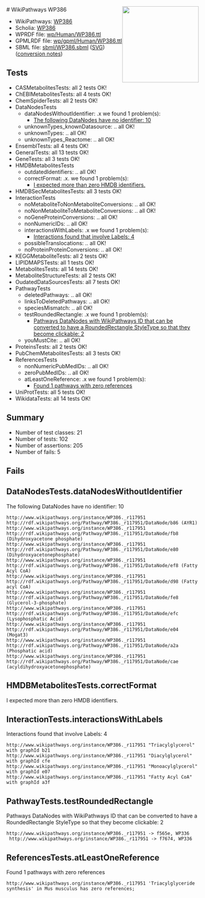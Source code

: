 <img style="float: right; width: 200px" src="../logo.png" />
# WikiPathways WP386

* WikiPathways: [WP386](https://identifiers.org/wikipathways:WP386)
* Scholia: [WP386](https://scholia.toolforge.org/wikipathways/WP386)
* WPRDF file: [wp/Human/WP386.ttl](../wp/Human/WP386.ttl)
* GPMLRDF file: [wp/gpml/Human/WP386.ttl](../wp/gpml/Human/WP386.ttl)
* SBML file: [sbml/WP386.sbml](../sbml/WP386.sbml) ([SVG](../sbml/WP386.svg)) ([conversion notes](../sbml/WP386.txt))

## Tests
* CASMetabolitesTests: all 2 tests OK!
* ChEBIMetabolitesTests: all 4 tests OK!
* ChemSpiderTests: all 2 tests OK!
* DataNodesTests
    * dataNodesWithoutIdentifier: .x we found 1 problem(s):
        * [The following DataNodes have no identifier: 10](#8792c490)
    * unknownTypes_knownDatasource: .. all OK!
    * unknownTypes: .. all OK!
    * unknownTypes_Reactome: .. all OK!
* EnsemblTests: all 4 tests OK!
* GeneralTests: all 13 tests OK!
* GeneTests: all 3 tests OK!
* HMDBMetabolitesTests
    * outdatedIdentifiers: .. all OK!
    * correctFormat: .x. we found 1 problem(s):
        * [I expected more than zero HMDB identifiers.](#ad154c1e)
* HMDBSecMetabolitesTests: all 3 tests OK!
* InteractionTests
    * noMetaboliteToNonMetaboliteConversions: .. all OK!
    * noNonMetaboliteToMetaboliteConversions: .. all OK!
    * noGeneProteinConversions: .. all OK!
    * nonNumericIDs: .. all OK!
    * interactionsWithLabels: .x we found 1 problem(s):
        * [Interactions found that involve Labels: 4](#630d267b)
    * possibleTranslocations: .. all OK!
    * noProteinProteinConversions: .. all OK!
* KEGGMetaboliteTests: all 2 tests OK!
* LIPIDMAPSTests: all 1 tests OK!
* MetabolitesTests: all 14 tests OK!
* MetaboliteStructureTests: all 2 tests OK!
* OudatedDataSourcesTests: all 7 tests OK!
* PathwayTests
    * deletedPathways: .. all OK!
    * linksToDeletedPathways: .. all OK!
    * speciesMismatch: .. all OK!
    * testRoundedRectangle: .x we found 1 problem(s):
        * [Pathways DataNodes with WikiPathways ID that can be converted to have a RoundedRectangle StyleType so that they become clickable: 2](#9fbad3cc)
    * youMustCite: .. all OK!
* ProteinsTests: all 2 tests OK!
* PubChemMetabolitesTests: all 3 tests OK!
* ReferencesTests
    * nonNumericPubMedIDs: .. all OK!
    * zeroPubMedIDs: .. all OK!
    * atLeastOneReference: .x we found 1 problem(s):
        * [Found 1 pathways with zero references](#35eb778e)
* UniProtTests: all 5 tests OK!
* WikidataTests: all 14 tests OK!


## Summary

* Number of test classes: 21
* Number of tests: 102
* Number of assertions: 205
* Number of fails: 5

## Fails

<a name="8792c490" />

## DataNodesTests.dataNodesWithoutIdentifier

The following DataNodes have no identifier: 10
```
http://www.wikipathways.org/instance/WP386._r117951 http://rdf.wikipathways.org/Pathway/WP386._r117951/DataNode/b86 (AYR1)
http://www.wikipathways.org/instance/WP386._r117951 http://rdf.wikipathways.org/Pathway/WP386._r117951/DataNode/fb8 (Dihydroxyacetone phosphate)
http://www.wikipathways.org/instance/WP386._r117951 http://rdf.wikipathways.org/Pathway/WP386._r117951/DataNode/e80 (Dihydroxyacetonephosphate)
http://www.wikipathways.org/instance/WP386._r117951 http://rdf.wikipathways.org/Pathway/WP386._r117951/DataNode/ef8 (Fatty Acyl CoA)
http://www.wikipathways.org/instance/WP386._r117951 http://rdf.wikipathways.org/Pathway/WP386._r117951/DataNode/d98 (Fatty acyl CoA)
http://www.wikipathways.org/instance/WP386._r117951 http://rdf.wikipathways.org/Pathway/WP386._r117951/DataNode/fe8 (Glycerol-3-phosphate)
http://www.wikipathways.org/instance/WP386._r117951 http://rdf.wikipathways.org/Pathway/WP386._r117951/DataNode/efc (Lysophosphatic Acid)
http://www.wikipathways.org/instance/WP386._r117951 http://rdf.wikipathways.org/Pathway/WP386._r117951/DataNode/e04 (Mogat3)
http://www.wikipathways.org/instance/WP386._r117951 http://rdf.wikipathways.org/Pathway/WP386._r117951/DataNode/a2a (Phosphatic acid)
http://www.wikipathways.org/instance/WP386._r117951 http://rdf.wikipathways.org/Pathway/WP386._r117951/DataNode/cae (acyldihydroxyacetonephosphate)
```

<a name="ad154c1e" />

## HMDBMetabolitesTests.correctFormat

I expected more than zero HMDB identifiers.
<a name="630d267b" />

## InteractionTests.interactionsWithLabels

Interactions found that involve Labels: 4
```
http://www.wikipathways.org/instance/WP386._r117951 "Triacylglycerol" with graphId b21
http://www.wikipathways.org/instance/WP386._r117951 "Diacylglycerol" with graphId cfe
http://www.wikipathways.org/instance/WP386._r117951 "Monoacylglycerol" with graphId e07
http://www.wikipathways.org/instance/WP386._r117951 "Fatty Acyl CoA" with graphId a3f
```

<a name="9fbad3cc" />

## PathwayTests.testRoundedRectangle

Pathways DataNodes with WikiPathways ID that can be converted to have a RoundedRectangle StyleType so that they become clickable: 2
```
http://www.wikipathways.org/instance/WP386._r117951 -> f565e, WP336
 http://www.wikipathways.org/instance/WP386._r117951 -> f7674, WP336
 ```

<a name="35eb778e" />

## ReferencesTests.atLeastOneReference

Found 1 pathways with zero references
```
http://www.wikipathways.org/instance/WP386._r117951 'Triacylglyceride synthesis' in Mus musculus has zero references; 
```

